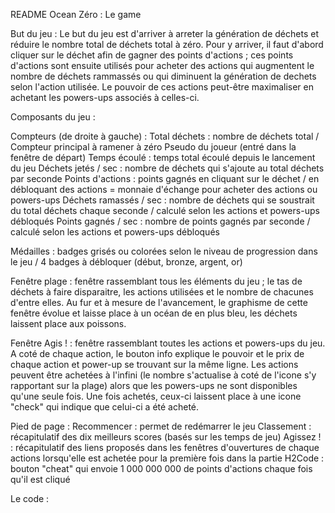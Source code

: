 README Ocean Zéro : Le game

But du jeu :
Le but du jeu est d'arriver à arreter la génération de déchets et réduire le nombre total de déchets total à zéro.
Pour y arriver, il faut d'abord cliquer sur le déchet afin de gagner des points d'actions ; ces points d'actions sont ensuite utilisés pour acheter des actions qui augmentent le nombre de déchets rammassés ou qui diminuent la génération de dechets selon l'action utilisée. Le pouvoir de ces actions peut-être maximaliser en achetant les powers-ups associés à celles-ci. 

Composants du jeu :

Compteurs (de droite à gauche) :
Total déchets : nombre de déchets total / Compteur principal à ramener à zéro
Pseudo du joueur (entré dans la fenêtre de départ)
Temps écoulé : temps total écoulé depuis le lancement du jeu
Déchets jetés / sec : nombre de déchets qui s'ajoute au total déchets par seconde
Points d'actions : points gagnés en cliquant sur le déchet / en débloquant des actions = monnaie d'échange pour acheter des actions ou powers-ups
Déchets ramassés / sec : nombre de déchets qui se soustrait du total déchets chaque seconde / calculé selon les actions et powers-ups débloqués
Points gagnés / sec : nombre de points gagnés par seconde / calculé selon les actions et powers-ups débloqués

Médailles : badges grisés ou colorées selon le niveau de progression dans le jeu / 4 badges à débloquer (début, bronze, argent, or)

Fenêtre plage : fenêtre rassemblant tous les éléments du jeu ; le tas de déchets à faire disparaitre, les actions utilisées et le nombre de chacunes d'entre elles. Au fur et à mesure de l'avancement, le graphisme de cette fenêtre évolue et laisse place à un océan de en plus bleu, les déchets laissent place aux poissons.

Fenêtre Agis ! : fenêtre rassemblant toutes les actions et powers-ups du jeu. A coté de chaque action, le bouton info explique le pouvoir et le prix de chaque action et power-up se trouvant sur la même ligne. Les actions peuvent être achetées à l'infini (le nombre s'actualise à coté de l'icone s'y rapportant sur la plage) alors que les powers-ups ne sont disponibles qu'une seule fois. Une fois achetés, ceux-ci laissent place à une icone "check" qui indique que celui-ci a été acheté.

Pied de page :
Recommencer : permet de redémarrer le jeu
Classement : récapitulatif des dix meilleurs scores (basés sur les temps de jeu)
Agissez ! : récapitulatif des liens proposés dans les fenêtres d'ouvertures de chaque actions lorsqu'elle est achetée pour la première fois dans la partie
H2Code : bouton "cheat" qui envoie 1 000 000 000 de points d'actions chaque fois qu'il est cliqué

Le code :


